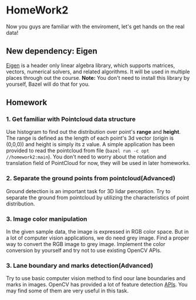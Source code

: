 # HomeWork2

Now you guys are familiar with the enviroment, let's get hands on the real data!

## New dependency: Eigen 
[Eigen](http://eigen.tuxfamily.org/index.php?title=Main_Page) is a header only linear algebra library, which supports matrices, vectors, numerical solvers, and related algorithms. It will be used in multiple places through out the course. **Note:** You don't need to install this library by yourself, Bazel will do that for you.

## Homework

### 1. Get familiar with Pointcloud data structure
Use histogram to find out the distribution over point's **range** and **height**. The range is defined as the length of each point's 3d vector (origin is (0,0,0)) and height is simply its z value. A simple application has been provided to read the pointcloud from file (`bazel run -c opt //homework2:main`). You don't need to worry about the rotation and translation field of PointCloud for now, they will be used in later homeworks.

### 2. Separate the ground points from pointcloud(**Advanced**)
Ground detection is an important task for 3D lidar perception. Try to separate the ground from pointcloud by utilizing the characteristics of point distribution.

### 3. Image color manipulation
In the given sample data, the image is expressed in RGB color space. But in a lot of computer vision applications, we do need grey image. Find a proper way to convert the RGB image to grey image. Implement the color conversion by yourself and try not to use existing OpenCV APIs.

### 3. Lane boundary and marks detection(**Advanced**)
Try to use basic computer vision method to find oour lane boundaries and marks in images. OpenCV has provided a lot of feature detection [APIs](https://docs.opencv.org/2.4/modules/imgproc/doc/feature_detection.html). You may find some of them are very useful in this task.

